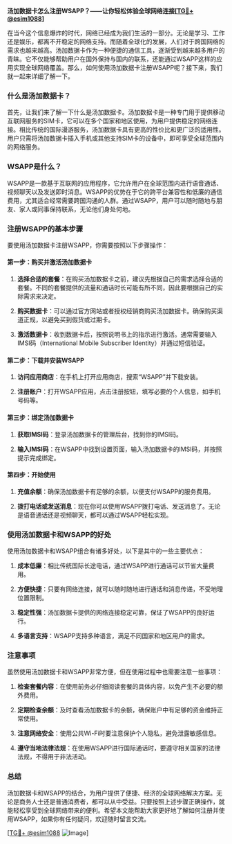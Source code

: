 **汤加数据卡怎么注册WSAPP？——让你轻松体验全球网络连接[[TG💪+ @esim1088](https://t.me/s/esim1088)]**

在当今这个信息爆炸的时代，网络已经成为我们生活的一部分。无论是学习、工作还是娱乐，都离不开稳定的网络支持。而随着全球化的发展，人们对于跨国网络的需求也越来越高。汤加数据卡作为一种便捷的通信工具，逐渐受到越来越多用户的青睐。它不仅能够帮助用户在国外保持与国内的联系，还能通过WSAPP这样的应用实现全球网络覆盖。那么，如何使用汤加数据卡注册WSAPP呢？接下来，我们就一起来详细了解一下。

### 什么是汤加数据卡？

首先，让我们来了解一下什么是汤加数据卡。汤加数据卡是一种专门用于提供移动互联网服务的SIM卡，它可以在多个国家和地区使用，为用户提供稳定的网络连接。相比传统的国际漫游服务，汤加数据卡具有更高的性价比和更广泛的适用性。用户只需将汤加数据卡插入手机或其他支持SIM卡的设备中，即可享受全球范围内的网络服务。

### WSAPP是什么？

WSAPP是一款基于互联网的应用程序，它允许用户在全球范围内进行语音通话、视频聊天以及发送即时消息。WSAPP的优势在于它的跨平台兼容性和低廉的通信费用，尤其适合经常需要跨国沟通的人群。通过WSAPP，用户可以随时随地与朋友、家人或同事保持联系，无论他们身处何地。

### 注册WSAPP的基本步骤

要使用汤加数据卡注册WSAPP，你需要按照以下步骤操作：

#### 第一步：购买并激活汤加数据卡

1. **选择合适的套餐**：在购买汤加数据卡之前，建议先根据自己的需求选择合适的套餐。不同的套餐提供的流量和通话时长可能有所不同，因此要根据自己的实际需求来决定。
   
2. **购买数据卡**：可以通过官方网站或者授权经销商购买汤加数据卡。确保购买渠道正规，以避免买到假货或过期卡。

3. **激活数据卡**：收到数据卡后，按照说明书上的指示进行激活。通常需要输入IMSI码（International Mobile Subscriber Identity）并通过短信验证。

#### 第二步：下载并安装WSAPP

1. **访问应用商店**：在手机上打开应用商店，搜索“WSAPP”并下载安装。

2. **注册账户**：打开WSAPP应用，点击注册按钮，填写必要的个人信息，如手机号码等。

#### 第三步：绑定汤加数据卡

1. **获取IMSI码**：登录汤加数据卡的管理后台，找到你的IMSI码。

2. **输入IMSI码**：在WSAPP中找到设置页面，输入汤加数据卡的IMSI码，并按照提示完成绑定。

#### 第四步：开始使用

1. **充值余额**：确保汤加数据卡有足够的余额，以便支付WSAPP的服务费用。

2. **拨打电话或发送消息**：现在你可以使用WSAPP拨打电话、发送消息了。无论是语音通话还是视频聊天，都可以通过WSAPP轻松实现。

### 使用汤加数据卡和WSAPP的好处

使用汤加数据卡和WSAPP组合有诸多好处，以下是其中的一些主要优点：

1. **成本低廉**：相比传统国际长途电话，通过WSAPP进行通话可以节省大量费用。

2. **方便快捷**：只要有网络连接，就可以随时随地进行通话和消息传递，不受地理位置限制。

3. **稳定性强**：汤加数据卡提供的网络连接稳定可靠，保证了WSAPP的良好运行。

4. **多语言支持**：WSAPP支持多种语言，满足不同国家和地区用户的需求。

### 注意事项

虽然使用汤加数据卡和WSAPP非常方便，但在使用过程中也需要注意一些事项：

1. **检查套餐内容**：在使用前务必仔细阅读套餐的具体内容，以免产生不必要的额外费用。

2. **定期检查余额**：及时查看汤加数据卡的余额，确保账户中有足够的资金维持正常使用。

3. **注意网络安全**：使用公共Wi-Fi时要注意保护个人隐私，避免泄露敏感信息。

4. **遵守当地法律法规**：在使用WSAPP进行国际通话时，要遵守相关国家的法律法规，不得用于非法活动。

### 总结

汤加数据卡和WSAPP的结合，为用户提供了便捷、经济的全球网络解决方案。无论是商务人士还是普通消费者，都可以从中受益。只要按照上述步骤正确操作，就能轻松享受到全球网络带来的便利。希望本文能帮助大家更好地了解如何注册并使用WSAPP，如果你有任何疑问，欢迎随时留言交流。

[[TG💪+ @esim1088](https://t.me/s/esim1088) ![Image](https://i.postimg.cc/4NQfJmqS/Snipaste-2025-05-13-00-14-12.png)]